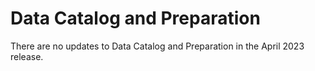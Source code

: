 # Data Catalog and Preparation

<head>
  <meta name="guidename" content="Release Notes"/>
  <meta name="context" content="GUID-13c6a5f5-54af-497b-b123-30ae42c86f4c"/>
</head>






There are no updates to Data Catalog and Preparation in the April 2023 release.




